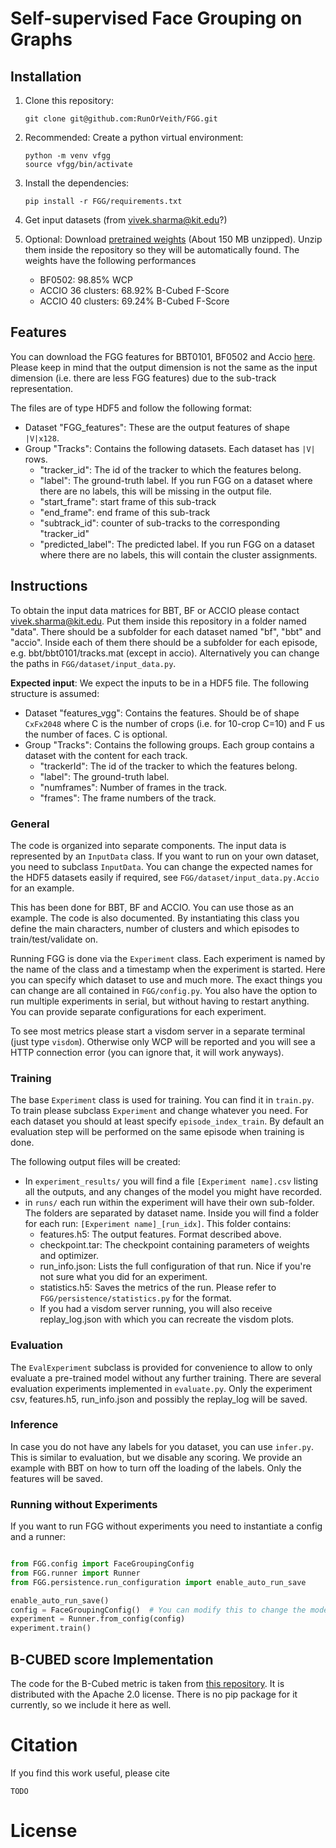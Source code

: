 # Self-supervised Face Grouping on Graphs



## Installation

1. Clone this repository:
    ```
    git clone git@github.com:RunOrVeith/FGG.git
    ```
2. Recommended: Create a python virtual environment:
    ```
    python -m venv vfgg
    source vfgg/bin/activate
    ```
3. Install the dependencies:
    ```
    pip install -r FGG/requirements.txt
    ```
4. Get input datasets (from vivek.sharma@kit.edu?)

5. Optional: Download [pretrained weights](https://drive.google.com/uc?export=download&id=120LTHw4Hcdvp7HrpWpn1ptl9bRv1H8dz) 
    (About 150 MB unzipped). Unzip them inside the repository so they will be automatically found.
    The weights have the following performances
    - BF0502: 98.85% WCP
    - ACCIO 36 clusters: 68.92% B-Cubed F-Score
    - ACCIO 40 clusters: 69.24% B-Cubed F-Score
    

## Features
You can download the FGG features for BBT0101, BF0502 and Accio [here](https://drive.google.com/uc?export=download&id=1_vZ4TpHGVhD6Im-T6GeDr7SzC_-E9quY).
Please keep in mind that the output dimension is not the same as the input dimension (i.e. there are less FGG features)
due to the sub-track representation.

The files are of type HDF5 and follow the following format:

- Dataset "FGG_features": These are the output features of shape `|V|x128`.
- Group "Tracks": Contains the following  datasets. Each dataset has `|V|` rows.
    - "tracker_id": The id of the tracker to which the features belong.
    - "label": The ground-truth label. If you run  FGG on a dataset where there are no labels, this will be missing in the output file.
    - "start_frame": start frame of this sub-track
    - "end_frame": end frame of this sub-track
    - "subtrack_id": counter of sub-tracks to the corresponding "tracker_id"
    - "predicted_label": The predicted label. If you run  FGG on a dataset where there are no labels, this will contain the cluster assignments.
    
    
## Instructions

To obtain the input data matrices for BBT, BF or ACCIO please contact vivek.sharma@kit.edu.
Put them inside this repository in a folder named "data".
There should be a subfolder for each dataset named "bf", "bbt" and "accio".
Inside each of them there should be a subfolder for each episode, e.g. bbt/bbt0101/tracks.mat (except in accio).
Alternatively you can change the paths in `FGG/dataset/input_data.py`.


__Expected input__:
We expect the inputs to be in a HDF5 file.
The following structure is assumed:

- Dataset "features_vgg": Contains the features. Should be of shape `CxFx2048` where C is the number of crops (i.e. for 10-crop C=10) and F us the number of faces. C is optional.
- Group "Tracks": Contains the following groups. Each group contains a dataset with the content for each track.
    - "trackerId": The id of the tracker to which the features belong.
    - "label": The ground-truth label.
    - "numframes": Number of frames in the track.
    - "frames": The frame numbers of the track.


### General

The code is organized into separate components.
The input data is represented by an `InputData` class.
If you want to run on your own dataset, you need to subclass `InputData`.
You can change the expected names for the HDF5 datasets easily if required, see
`FGG/dataset/input_data.py.Accio` for an example.

This has been done for BBT, BF and ACCIO. 
You can use those as an example.
The code is also documented.
By instantiating this class you define the main characters, number of clusters and which episodes to train/test/validate on.

Running FGG is done via the `Experiment` class.
Each experiment is named by the name of the class and a timestamp when the experiment is started.
Here you can specify which dataset to use and much more.
The exact things you can change are all contained in `FGG/config.py`.
You also have the option to run multiple experiments in serial, but without having to restart anything.
You can provide separate configurations for each experiment.
                          
To see most metrics please start a visdom server in a separate terminal (just type `visdom`).
Otherwise only WCP will be reported and you will see a HTTP connection error (you can ignore that, it will work anyways).                         
                       
### Training

The base `Experiment` class is used for training.
You can find it in `train.py`.
To train please subclass `Experiment` and change whatever you need.
For each dataset you should at least specify `episode_index_train`.
By default an evaluation step will be performed on the same episode when training is done.

The following output files will be created:

- In `experiment_results/` you will find a file `[Experiment name].csv` listing all the outputs, and any changes of the model you might have recorded.
- in `runs/` each run within the experiment will have their own sub-folder. The folders are separated by dataset name.
  Inside you will find a folder for each run: `[Experiment name]_[run_idx]`. This folder contains:
  - features.h5: The output features. Format described above.
  - checkpoint.tar: The checkpoint containing parameters of weights and optimizer.
  - run_info.json: Lists the full configuration of that run. Nice if you're not sure what you did for an experiment.
  - statistics.h5: Saves the metrics of the run. Please refer to `FGG/persistence/statistics.py` for the format.
  - If you had a visdom server running, you will also receive replay_log.json with which you can recreate the visdom plots.
  
### Evaluation

The `EvalExperiment` subclass is provided for convenience to allow to only evaluate a pre-trained model
without any further training.
There are several evaluation experiments implemented in `evaluate.py`.
Only the experiment csv, features.h5, run_info.json and possibly the replay_log will be saved.

### Inference

In case you do not have any labels for you dataset, you can use `infer.py`.
This is similar to evaluation, but we disable any scoring.
We provide an example with BBT on how to turn off the loading of the labels.
Only the features will be saved.
    
    
    
### Running without Experiments

If you want to run FGG without experiments you need to instantiate a config and a runner:
```python

from FGG.config import FaceGroupingConfig
from FGG.runner import Runner
from FGG.persistence.run_configuration import enable_auto_run_save

enable_auto_run_save()
config = FaceGroupingConfig()  # You can modify this to change the mode's behavior.
experiment = Runner.from_config(config)
experiment.train()
```
## B-CUBED score Implementation

The code for the B-Cubed metric is taken from [this repository](https://github.com/m-wiesner/BCUBED).
It is distributed with the Apache 2.0 license.
There is no pip package for it currently, so we include it here as well.


# Citation

If you find this work useful, please cite

```
TODO
```

# License